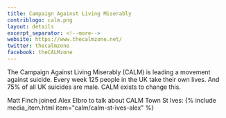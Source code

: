 ```yaml
---
title: Campaign Against Living Miserably
contriblogo: calm.png
layout: details
excerpt_separator: <!--more-->
website: https://www.thecalmzone.net/
twitter: thecalmzone
facebook: theCALMzone
---
```

The Campaign Against Living Miserably (CALM) is leading a movement against suicide. Every week 125 people in the UK take their own lives. And 75% of all UK suicides are male. CALM exists to change this.
<!--more-->

Matt Finch joined Alex Elbro to talk about CALM Town St Ives:
{% include media_item.html item="calm/calm-st-ives-alex" %}